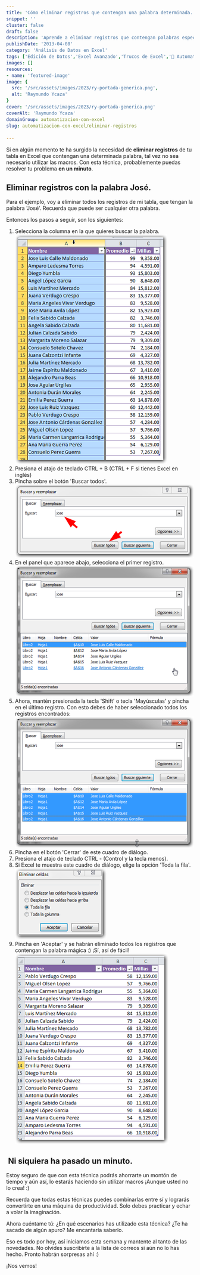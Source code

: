 ```yaml
---
title: 'Cómo eliminar registros que contengan una palabra determinada.'
snippet: ''
cluster: false
draft: false 
description: 'Aprende a eliminar registros que contengan palabras específicas en Excel sin necesidad de macros.'
publishDate: '2013-04-08'
category: 'Análisis de Datos en Excel'
tags: ['Edición de Datos','Excel Avanzado','Trucos de Excel','🤖 Automatización con Excel']
images: []
resources: 
- name: 'featured-image'
image: {
  src: '/src/assets/images/2023/ry-portada-generica.png',
  alt: 'Raymundo Ycaza'
}
cover: '/src/assets/images/2023/ry-portada-generica.png'
coverAlt: 'Raymundo Ycaza'
domainGroup: automatizacion-con-excel
slug: automatizacion-con-excel/eliminar-registros

---
```


Si en algún momento te ha surgido la necesidad de **eliminar registros** de tu tabla en Excel que contengan una determinada palabra, tal vez no sea necesario utilizar las macros. Con esta técnica, probablemente puedas resolver tu problema **en un minuto**.

## Eliminar registros con la palabra José.

Para el ejemplo, voy a eliminar todos los registros de mi tabla, que tengan la palabra 'José'. Recuerda que puede ser cualquier otra palabra.

Entonces los pasos a seguir, son los siguientes:

1. Selecciona la columna en la que quieres buscar la palabra. [![Eliminar registros.](/src/assets/images/2023/eliminar-registros-000449.png)](http://raymundoycaza.com/wp-content/uploads/eliminar-registros-000449.png)
2. Presiona el atajo de teclado CTRL + B (CTRL + F si tienes Excel en inglés)
3. Pincha sobre el botón 'Buscar todos'. [![Eliminar registros.](/src/assets/images/2023/eliminar-registros-000448.png)](http://raymundoycaza.com/wp-content/uploads/eliminar-registros-000448.png)
4. En el panel que aparece abajo, selecciona el primer registro. [![Eliminar registros.](/src/assets/images/2023/eliminar-registros-000456.png)](http://raymundoycaza.com/wp-content/uploads/eliminar-registros-000456.png)
5. Ahora, mantén presionada la tecla 'Shift' o tecla 'Mayúsculas' y pincha en el último registro. Con esto debes de haber seleccionado todos los registros encontrados: [![Eliminar registros.](/src/assets/images/2023/eliminar-registros-000455.png)](http://raymundoycaza.com/wp-content/uploads/eliminar-registros-000455.png)
6. Pincha en el botón 'Cerrar' de este cuadro de diálogo.
7. Presiona el atajo de teclado CTRL - (Control y la tecla menos).
8. Si Excel te muestra este cuadro de diálogo, elige la opción 'Toda la fila'. [![Eliminar registros.](/src/assets/images/2023/eliminar-registros-000452.png)](http://raymundoycaza.com/wp-content/uploads/eliminar-registros-000452.png)
9. Pincha en 'Aceptar' y se habrán eliminado todos los registros que contengan la palabra mágica :) ¡Sí, así de fácil! [![Eliminar registros.](/src/assets/images/2023/eliminar-registros-000457.png)](http://raymundoycaza.com/wp-content/uploads/eliminar-registros-000457.png)

##  Ni siquiera ha pasado un minuto.

Estoy seguro de que con esta técnica podrás ahorrarte un montón de tiempo y aún así, lo estarás haciendo sin utilizar macros ¡Aunque usted no lo crea! :)

Recuerda que todas estas técnicas puedes combinarlas entre sí y lograrás convertirte en una máquina de productividad. Solo debes practicar y echar a volar la imaginación.

Ahora cuéntame tú: ¿En qué escenarios has utilizado esta técnica? ¿Te ha sacado de algún apuro? Me encantaría saberlo.

Eso es todo por hoy, así iniciamos esta semana y mantente al tanto de las novedades. No olvides suscribirte a la lista de correos si aún no lo has hecho. Pronto habrán sorpresas ahí :)

¡Nos vemos!
